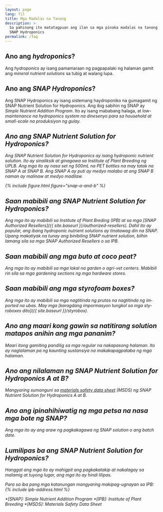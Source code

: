 ```yaml
---
layout: page
lang: fil
title: Mga Madalas na Tanong
description: >
  Sa pahinang ito matatagpuan ang ilan sa mga pinaka madalas na tanong tungkol sa
  SNAP Hydroponics
permalink: /faq
---
```


## Ano ang <i lang="en">hydroponics</i>?

Ang <i lang="en">hydroponics</i> ay isang pamamaraan ng pagpapalaki ng halaman
gamit ang <i lang="en"> mineral nutrient solutions</i> sa tubig at walang lupa.

## Ano ang <i lang="en">SNAP Hydroponics</i>?

Ang SNAP Hydroponics ay isang sistemang haydroponiko na gumagamit ng  SNAP
Nutrient Solution for Hydroponics. Ang ibig sabihin ng SNAP ay <i lang="en">
Simple Nutrient Addition Program</i>. Ito ay isang mababang halaga, at 
<i lang="en">low-maintenance na hydroponics system na dinesenyo para sa
<i lang="en">household</i> at <i lang="en">small-scale</i> na produksiyon ng
gulay.

## Ano ang <i lang="en">SNAP Nutrient Solution for Hydroponics</i>?

Ang <i lang="en">SNAP Nutrient Solution for Hydroponics</i> ay isang <i lang="en">
hydroponic nutrient solution. Ito ay sinaliksik at ginagawa sa Institute of Plant
Breeding ng UPLB. Ang mga ito ay nasa <i lang="en">set</i> ng 500mL na PET bottles
na may tatak na SNAP A at SNAP B. Ang SNAP A ay puti ay medyo malabo at ang SNAP
B naman ay malinaw at medyo madilaw.


{% include figure.html figure="snap-a-and-b" %}

## Saan mabibili ang <i lang="en">SNAP Nutrient Solution for Hydroponics</i>?

Ang mga ito ay mabibili sa Institute of Plant Breding (IPB) at sa mga
[<i lang="en">SNAP Authorized Resellers</i>]({{ site.baseurl }}/authorized-resellers).
Dahil ito ay popular, ang ibang hydroponic nutrient solutions ay tinatawag din
na SNAP. Upang makatiyak na tunay ang binibiling SNAP nutrient solution, bilhin
lamang sila sa mga <i lang="en">SNAP Authorized Resellers</i> o sa IPB.

## Saan mabibili ang mga buto at <i lang="en">coco peat</i>?

Ang mga ito ay mabibili sa mga lokal na <i lang="en">garden</i> o <i lang="en">
agri-vet centers</i>. Mabibili rin sila sa mga <i lang="en">gardening sections</i>
ng mga <i lang="en">hardware stores</i>.

## Saan mabibili ang mga styrofoam boxes?

Ang mga ito ay mabibili sa mga nagtitinda ng prutas na nagtitinda ng <i lang="en">
imported</i> na ubas. May mga [karagdang impormasyon tungkol sa mga
<i lang="en">styroboxes</i> dito]({{ site.baseurl }}/styrobox).

## Ano ang maari kong gawin sa natitirang <i lang="en">solution</i> matapos anihin ang mga pananim?

Maari itong gamiting pandilig sa mga regular na nakapasong halaman. Ito ay naglalaman
pa ng kaunting sustansiya na makakapagpataba ng mga halaman.

## Ano ang nilalaman ng <i lang="en">SNAP Nutrient Solution for Hydroponics</i> A at B?

Mangyaring sumanguni sa [<i lang="en">materials safety data sheet</i>](/files/combined-msds-for-snap-a-and-b.pdf)
(MSDS) ng <i lang="en">SNAP Nutrient Solution for Hydroponics</i> A at B.

## Ano ang ipinahihiwatig ng mga petsa na nasa mga bote ng SNAP?

Ang mga ito ay ang araw ng pagkakagawa ng <i lang="en">SNAP solution</i> o ang
<i lang="en">batch date</i>.

## Lumilipas ba ang <i lang="en">SNAP Nutrient Solution for Hydroponics</i>?

Hanggat ang mga ito ay mahigpit ang pagkakatakip at nakalagay sa malamig at
tuyong lugar, ang mga ito ay hindi lilipas.


Para sa iba pang mga katanungan mangyaring makipag-ugnayan sa IPB:
{% include ipb-address.html %}


*[SNAP]: Simple Nutrient Addition Program
*[IPB]: Institute of Plant Breeding
*[MSDS]: Materials Safety Data Sheet
